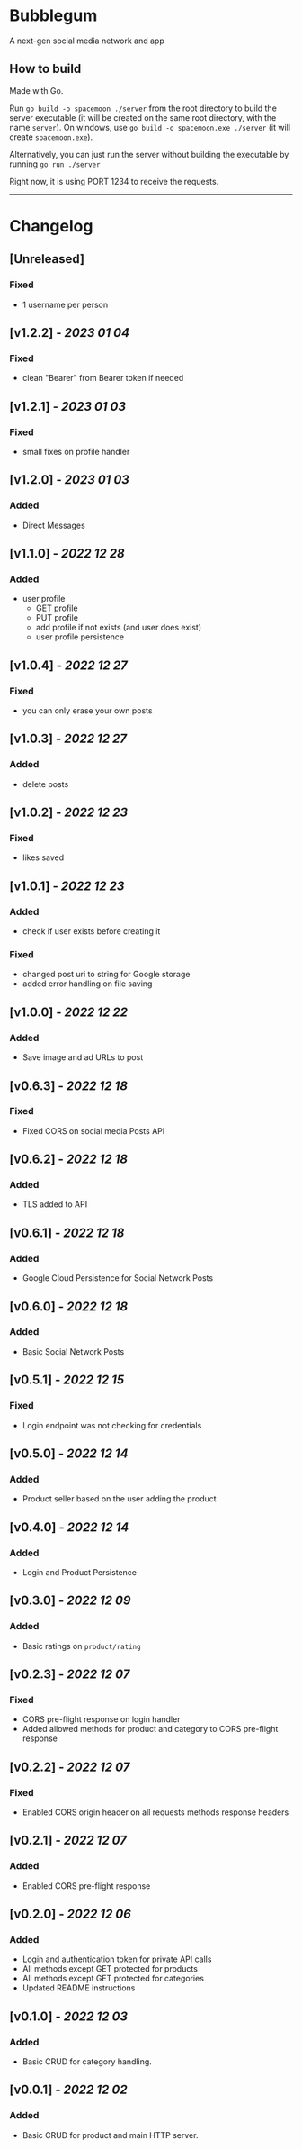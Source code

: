 # Bubblegum 
A next-gen social media network and app 

## How to build
Made with Go.

Run `go build -o spacemoon ./server` from the root directory to build the server executable (it will be created on the 
same root directory, with the name `server`). On windows, use `go build -o spacemoon.exe ./server` 
(it will create `spacemoon.exe`).

Alternatively, you can just run the server without building the executable by running `go run ./server`

Right now, it is using PORT 1234 to receive the requests.

---

# Changelog    

## [Unreleased]
### Fixed
* 1 username per person

##  [v1.2.2] - _2023 01 04_
### Fixed
* clean "Bearer" from Bearer token if needed

##  [v1.2.1] - _2023 01 03_
### Fixed
* small fixes on profile handler

##  [v1.2.0] - _2023 01 03_
### Added
* Direct Messages

##  [v1.1.0] - _2022 12 28_
### Added
* user profile
  * GET profile
  * PUT profile
  * add profile if not exists (and user does exist)
  * user profile persistence

##  [v1.0.4] - _2022 12 27_
### Fixed
* you can only erase your own posts

##  [v1.0.3] - _2022 12 27_
### Added
* delete posts

##  [v1.0.2] - _2022 12 23_
### Fixed
* likes saved

##  [v1.0.1] - _2022 12 23_
### Added
* check if user exists before creating it
### Fixed
* changed post uri to string for Google storage
* added error handling on file saving

##  [v1.0.0] - _2022 12 22_
### Added
* Save image and ad URLs to post

##  [v0.6.3] - _2022 12 18_
### Fixed
* Fixed CORS on social media Posts API

##  [v0.6.2] - _2022 12 18_
### Added
* TLS added to API

##  [v0.6.1] - _2022 12 18_
### Added
* Google Cloud Persistence for Social Network Posts

##  [v0.6.0] - _2022 12 18_
### Added
* Basic Social Network Posts

##  [v0.5.1] - _2022 12 15_
### Fixed
* Login endpoint was not checking for credentials

##  [v0.5.0] - _2022 12 14_
### Added
* Product seller based on the user adding the product

##  [v0.4.0] - _2022 12 14_
### Added
* Login and Product Persistence

##  [v0.3.0] - _2022 12 09_
### Added
* Basic ratings on `product/rating`
 
##  [v0.2.3] - _2022 12 07_
### Fixed
* CORS pre-flight response on login handler 
* Added allowed methods for product and category to CORS pre-flight response

##  [v0.2.2] - _2022 12 07_
### Fixed
* Enabled CORS origin header on all requests methods response headers 

##  [v0.2.1] - _2022 12 07_
### Added
* Enabled CORS pre-flight response

##  [v0.2.0] - _2022 12 06_
### Added
* Login and authentication token for private API calls
* All methods except GET protected for products
* All methods except GET protected for categories
* Updated README instructions

##  [v0.1.0] - _2022 12 03_
### Added
* Basic CRUD for category handling.

##  [v0.0.1] - _2022 12 02_
### Added
* Basic CRUD for product and main HTTP server.